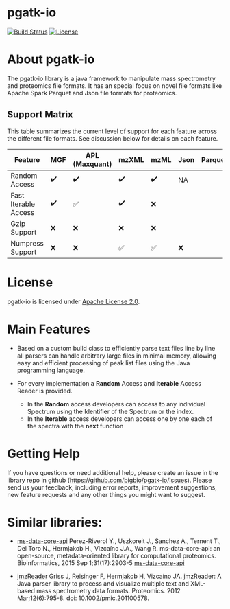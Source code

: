 pgatk-io
===============
[![Build Status](https://travis-ci.org/bigbio/pgatk-io.svg?branch=master)](https://travis-ci.org/bigbio/pgatk-io) [![License](https://img.shields.io/badge/License-Apache%202.0-blue.svg)](https://opensource.org/licenses/Apache-2.0) 

# About pgatk-io

The pgatk-io library is a java framework to manipulate mass spectrometry and proteomics file formats. It has an special focus on novel file formats like Apache Spark Parquet and Json file formats for proteomics.  
 
## Support Matrix

This table summarizes the current level of support for each feature across the different file formats. See discussion
below for details on each feature.

| Feature              | MGF                | APL (Maxquant)         | mzXML               | mzML                 | Json                |Parquet                 |
| ---------------------|--------------------|------------------------|---------------------|----------------------|---------------------|------------------------|
| Random Access        | :heavy_check_mark: | :heavy_check_mark:     | :heavy_check_mark:  | :heavy_check_mark:   | NA                  |                        |
| Fast Iterable Access | :heavy_check_mark: | :white_check_mark:     | :heavy_check_mark:  | :x:                  |                     |                        |
| Gzip Support         | :x:                | :x:                    | :x:                 | :x:                  |                     |                        | 
| Numpress Support     | :x:                | :x:                    | :white_check_mark:  | :white_check_mark:   |:x:                  |                        | 

# License

 pgatk-io is licensed under [Apache License 2.0](http://www.apache.org/licenses/LICENSE-2.0.txt).

# Main Features

- Based on a custom build class to efficiently parse text files line by line all parsers can handle arbitrary large files in minimal memory, allowing easy and efficient processing of peak
list files using the Java programming language. 

- For every implementation a **Random** Access and **Iterable** Access Reader is provided. 
   - In the **Random** access developers can access to any individual Spectrum using the Identifier of the Spectrum or the index. 
   - In the **Iterable** access developers can access one by one each of the spectra with the **next** function   

# Getting Help

If you have questions or need additional help, please create an issue in the library repo in github (https://github.com/bigbio/pgatk-io/issues). Please send us your feedback, including error reports, improvement suggestions, 
new feature requests and any other things you might want to suggest.

# Similar libraries:

* [ms-data-core-api](https://github.com/PRIDE-Utilities/ms-data-core-api) Perez-Riverol Y., Uszkoreit J., Sanchez A., Ternent T., Del Toro N., Hermjakob H., Vizcaíno J.A., Wang R. ms-data-core-api: an open-source, metadata-oriented library for computational proteomics. Bioinformatics, 2015 Sep 1;31(17):2903-5 [ms-data-core-api](http://bioinformatics.oxfordjournals.org/content/31/17/2903.long)

* [jmzReader](https://github.com/PRIDE-Utilities/jmzReader)  Griss J, Reisinger F, Hermjakob H, Vizcaíno JA. jmzReader: A Java parser library to process and visualize multiple text and XML-based mass spectrometry data formats. Proteomics. 2012 Mar;12(6):795-8. doi: 10.1002/pmic.201100578.
                                                            
                                                           
